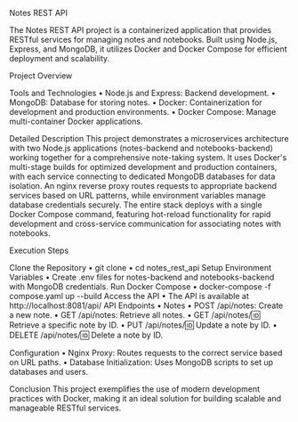 Notes REST API

The Notes REST API project is a containerized application that provides RESTful services for managing notes and notebooks. Built using Node.js, Express, and MongoDB, it utilizes Docker and Docker Compose for efficient deployment and scalability.

Project Overview

Tools and Technologies • Node.js and Express: Backend development. • MongoDB: Database for storing notes. • Docker: Containerization for development and production environments. • Docker Compose: Manage multi-container Docker applications.

Detailed Description This project demonstrates a microservices architecture with two Node.js applications (notes-backend and notebooks-backend) working together for a comprehensive note-taking system. It uses Docker's multi-stage builds for optimized development and production containers, with each service connecting to dedicated MongoDB databases for data isolation. An nginx reverse proxy routes requests to appropriate backend services based on URL patterns, while environment variables manage database credentials securely. The entire stack deploys with a single Docker Compose command, featuring hot-reload functionality for rapid development and cross-service communication for associating notes with notebooks.

Execution Steps

Clone the Repository • git clone • cd notes_rest_api
Setup Environment Variables • Create .env files for notes-backend and notebooks-backend with MongoDB credentials.
Run Docker Compose • docker-compose -f compose.yaml up --build
Access the API • The API is available at http://localhost:8081/api/
API Endpoints • Notes • POST /api/notes: Create a new note. • GET /api/notes: Retrieve all notes. • GET /api/notes/:id: Retrieve a specific note by ID. • PUT /api/notes/:id: Update a note by ID. • DELETE /api/notes/:id: Delete a note by ID.

Configuration • Nginx Proxy: Routes requests to the correct service based on URL paths. • Database Initialization: Uses MongoDB scripts to set up databases and users.

Conclusion This project exemplifies the use of modern development practices with Docker, making it an ideal solution for building scalable and manageable RESTful services.
